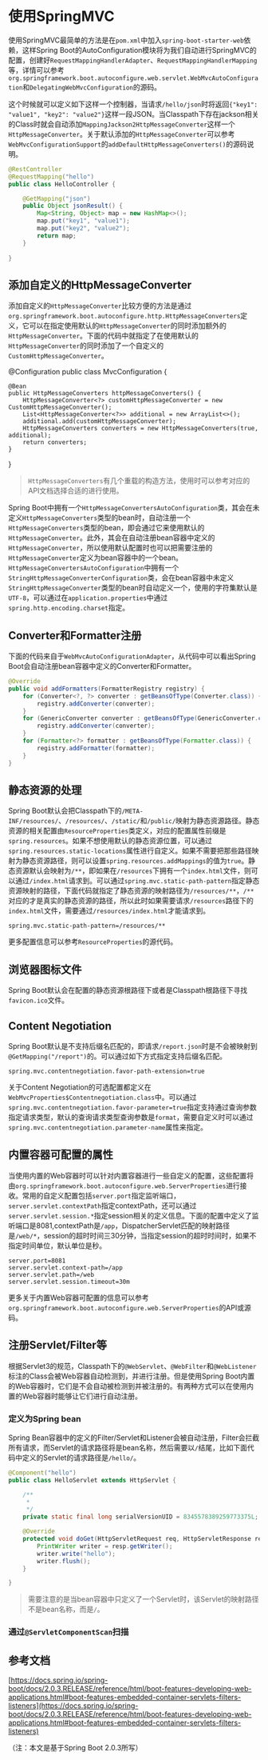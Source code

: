 # 使用SpringMVC

使用SpringMVC最简单的方法是在`pom.xml`中加入`spring-boot-starter-web`依赖，这样Spring Boot的AutoConfiguration模块将为我们自动进行SpringMVC的配置，创建好`RequestMappingHandlerAdapter`、`RequestMappingHandlerMapping`等，详情可以参考`org.springframework.boot.autoconfigure.web.servlet.WebMvcAutoConfiguration`和`DelegatingWebMvcConfiguration`的源码。

这个时候就可以定义如下这样一个控制器，当请求`/hello/json`时将返回`{"key1": "value1", "key2": "value2"}`这样一段JSON。当Classpath下存在jackson相关的Class时就会自动添加`MappingJackson2HttpMessageConverter`这样一个`HttpMessageConverter`。关于默认添加的`HttpMessageConverter`可以参考`WebMvcConfigurationSupport`的`addDefaultHttpMessageConverters()`的源码说明。

```java
@RestController
@RequestMapping("hello")
public class HelloController {

    @GetMapping("json")
    public Object jsonResult() {
        Map<String, Object> map = new HashMap<>();
        map.put("key1", "value1");
        map.put("key2", "value2");
        return map;
    }
    
}
```

## 添加自定义的HttpMessageConverter

添加自定义的`HttpMessageConverter`比较方便的方法是通过`org.springframework.boot.autoconfigure.http.HttpMessageConverters`定义，它可以在指定使用默认的`HttpMessageConverter`的同时添加额外的`HttpMessageConverter`。下面的代码中就指定了在使用默认的`HttpMessageConverter`的同时添加了一个自定义的`CustomHttpMessageConverter`。

@Configuration
public class MvcConfiguration {

    @Bean
    public HttpMessageConverters httpMessageConverters() {
        HttpMessageConverter<?> customHttpMessageConverter = new CustomHttpMessageConverter();
        List<HttpMessageConverter<?>> additional = new ArrayList<>();
        additional.add(customHttpMessageConverter);
        HttpMessageConverters converters = new HttpMessageConverters(true, additional);
        return converters;
    }
    
}

> `HttpMessageConverters`有几个重载的构造方法，使用时可以参考对应的API文档选择合适的进行使用。

Spring Boot中拥有一个`HttpMessageConvertersAutoConfiguration`类，其会在未定义`HttpMessageConverters`类型的bean时，自动注册一个`HttpMessageConverters`类型的bean，即会通过它来使用默认的`HttpMessageConverter`。此外，其会在自动注册bean容器中定义的`HttpMessageConverter`，所以使用默认配置时也可以把需要注册的`HttpMessageConverter`定义为bean容器中的一个bean。`HttpMessageConvertersAutoConfiguration`中拥有一个`StringHttpMessageConverterConfiguration`类，会在bean容器中未定义`StringHttpMessageConverter`类型的bean时自动定义一个，使用的字符集默认是`UTF-8`，可以通过在`application.properties`中通过`spring.http.encoding.charset`指定。

## Converter和Formatter注册

下面的代码来自于`WebMvcAutoConfigurationAdapter`，从代码中可以看出Spring Boot会自动注册bean容器中定义的Converter和Formatter。

```java
@Override
public void addFormatters(FormatterRegistry registry) {
    for (Converter<?, ?> converter : getBeansOfType(Converter.class)) {
        registry.addConverter(converter);
    }
    for (GenericConverter converter : getBeansOfType(GenericConverter.class)) {
        registry.addConverter(converter);
    }
    for (Formatter<?> formatter : getBeansOfType(Formatter.class)) {
        registry.addFormatter(formatter);
    }
}
```

## 静态资源的处理

Spring Boot默认会把Classpath下的`/META-INF/resources/`、`/resources/`、`/static/`和`/public/`映射为静态资源路径。静态资源的相关配置由`ResourceProperties`类定义，对应的配置属性前缀是`spring.resources`。如果不想使用默认的静态资源位置，可以通过`spring.resources.static-locations`属性进行自定义。如果不需要把那些路径映射为静态资源路径，则可以设置`spring.resources.addMappings`的值为`true`。静态资源默认会映射为`/**`，即如果在`/resources`下拥有一个`index.html`文件，则可以通过`/index.html`请求到。可以通过`spring.mvc.static-path-pattern`指定静态资源映射的路径，下面代码就指定了静态资源的映射路径为`/resources/**`，`/**`对应的才是真实的静态资源的路径，所以此时如果需要请求`/resources`路径下的`index.html`文件，需要通过`/resources/index.html`才能请求到。

```properties
spring.mvc.static-path-pattern=/resources/**
```

更多配置信息可以参考`ResourceProperties`的源代码。

## 浏览器图标文件

Spring Boot默认会在配置的静态资源根路径下或者是Classpath根路径下寻找`favicon.ico`文件。

## Content Negotiation

Spring Boot默认是不支持后缀名匹配的，即请求`/report.json`时是不会被映射到`@GetMapping("/report")`的。可以通过如下方式指定支持后缀名匹配。

```properties
spring.mvc.contentnegotiation.favor-path-extension=true
```

关于Content Negotiation的可选配置都定义在`WebMvcProperties$Contentnegotiation.class`中。可以通过`spring.mvc.contentnegotiation.favor-parameter=true`指定支持通过查询参数指定请求类型，默认的查询请求类型查询参数是`format`，需要自定义时可以通过`spring.mvc.contentnegotiation.parameter-name`属性来指定。

## 内置容器可配置的属性

当使用内置的Web容器时可以针对内置容器进行一些自定义的配置，这些配置将由`org.springframework.boot.autoconfigure.web.ServerProperties`进行接收。常用的自定义配置包括`server.port`指定监听端口，`server.servlet.contextPath`指定contextPath，还可以通过`server.servlet.session.*`指定session相关的定义信息。下面的配置中定义了监听端口是8081,contextPath是`/app`，DispatcherServlet匹配的映射路径是`/web/*`，session的超时时间三30分钟，当指定session的超时时间时，如果不指定时间单位，默认单位是秒。

```properties
server.port=8081
server.servlet.context-path=/app
server.servlet.path=/web
server.servlet.session.timeout=30m
```

更多关于内置Web容器可配置的信息可以参考`org.springframework.boot.autoconfigure.web.ServerProperties`的API或源码。

## 注册Servlet/Filter等

根据Servlet3的规范，Classpath下的`@WebServlet`、`@WebFilter`和`@WebListener`标注的Class会被Web容器自动检测到，并进行注册。但是使用Spring Boot内置的Web容器时，它们是不会自动被检测到并被注册的。有两种方式可以在使用内置的Web容器时能够让它们进行自动注册。

### 定义为Spring bean

Spring Bean容器中的定义的Filter/Servlet和Listener会被自动注册，Filter会拦截所有请求，而Servlet的请求路径将是bean名称，然后需要以`/`结尾，比如下面代码中定义的Servlet的请求路径是`/hello/`。

```java
@Component("hello")
public class HelloServlet extends HttpServlet {

    /**
     * 
     */
    private static final long serialVersionUID = 8345578389259773375L;

    @Override
    protected void doGet(HttpServletRequest req, HttpServletResponse resp) throws ServletException, IOException {
        PrintWriter writer = resp.getWriter();
        writer.write("hello");
        writer.flush();
    }

}
```

> 需要注意的是当bean容器中只定义了一个Servlet时，该Servlet的映射路径不是bean名称，而是`/`。

### 通过`@ServletComponentScan`扫描



## 参考文档

[https://docs.spring.io/spring-boot/docs/2.0.3.RELEASE/reference/html/boot-features-developing-web-applications.html#boot-features-embedded-container-servlets-filters-listeners](https://docs.spring.io/spring-boot/docs/2.0.3.RELEASE/reference/html/boot-features-developing-web-applications.html#boot-features-embedded-container-servlets-filters-listeners)




（注：本文是基于Spring Boot 2.0.3所写）

